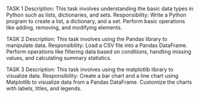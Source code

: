 TASK 1
Description:
This task involves understanding the basic data types in Python such as lists, dictionaries, and sets.
Responsibility:
Write a Python program to create a list, a dictionary, and a set. Perform basic operations like adding, removing, and modifying elements.

TASK 2
Description:
This task involves using the Pandas library to manipulate data.
Responsibility:
Load a CSV file into a Pandas DataFrame. Perform operations like filtering data based on conditions, handling missing values, and calculating summary
statistics.

TASK 3
Description:
This task involves using the matplotlib library to visualize data.
Responsibility:
Create a bar chart and a line chart using Matplotlib to visualize data from a Pandas DataFrame. Customize the charts with labels, titles, and legends.
